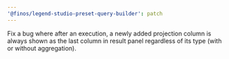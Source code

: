 ```yaml
---
'@finos/legend-studio-preset-query-builder': patch
---
```


Fix a bug where after an execution, a newly added projection column is always shown as the last column in result panel regardless of its type (with or without aggregation).
